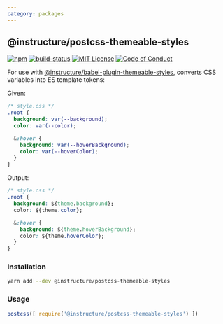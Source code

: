 ```yaml
---
category: packages
---
```


## @instructure/postcss-themeable-styles

[![npm][npm]][npm-url]
[![build-status][build-status]][build-status-url]
[![MIT License][license-badge]][LICENSE]
[![Code of Conduct][coc-badge]][coc]

For use with [@instructure/babel-plugin-themeable-styles](#babel-plugin-themeable-styles),
converts CSS variables into ES template tokens:

Given:

```css
/* style.css */
.root {
  background: var(--background);
  color: var(--color);

  &:hover {
    background: var(--hoverBackground);
    color: var(--hoverColor);
  }
}
```

Output:

```css
/* style.css */
.root {
  background: ${theme.background};
  color: ${theme.color};

  &:hover {
    background: ${theme.hoverBackground};
    color: ${theme.hoverColor};
  }
}
```


### Installation

```sh
yarn add --dev @instructure/postcss-themeable-styles
```

### Usage

```js
postcss([ require('@instructure/postcss-themeable-styles') ])
```

[npm]: https://img.shields.io/npm/v/@instructure/postcss-themeable-styles.svg
[npm-url]: https://npmjs.com/package/@instructure/postcss-themeable-styles

[build-status]: https://travis-ci.org/instructure/instructure-ui.svg?branch=master
[build-status-url]: https://travis-ci.org/instructure/instructure-ui "Travis CI"

[license-badge]: https://img.shields.io/npm/l/instructure-ui.svg?style=flat-square
[license]: https://github.com/instructure/instructure-ui/blob/master/LICENSE

[coc-badge]: https://img.shields.io/badge/code%20of-conduct-ff69b4.svg?style=flat-square
[coc]: https://github.com/instructure/instructure-ui/blob/master/CODE_OF_CONDUCT.md
